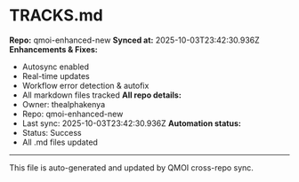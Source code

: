 # TRACKS.md

**Repo:** qmoi-enhanced-new
**Synced at:** 2025-10-03T23:42:30.936Z
**Enhancements & Fixes:**
- Autosync enabled
- Real-time updates
- Workflow error detection & autofix
- All markdown files tracked
**All repo details:**
- Owner: thealphakenya
- Repo: qmoi-enhanced-new
- Last sync: 2025-10-03T23:42:30.936Z
**Automation status:**
- Status: Success
- All .md files updated
---
This file is auto-generated and updated by QMOI cross-repo sync.
